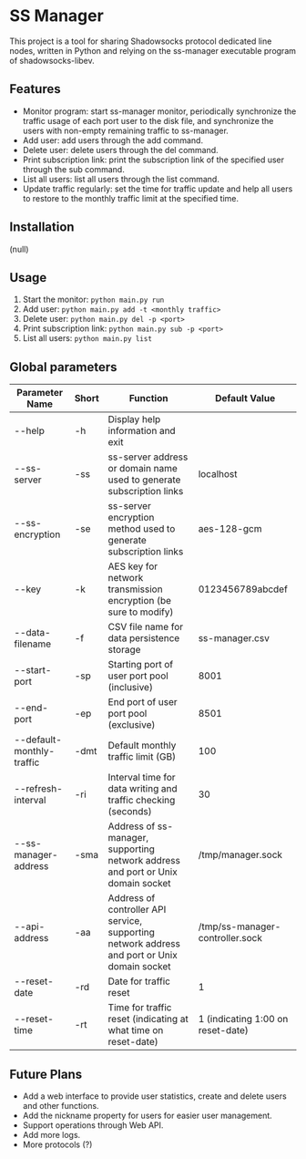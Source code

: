 # SS Manager

This project is a tool for sharing Shadowsocks protocol dedicated line nodes, written in Python and relying on the
ss-manager executable program of shadowsocks-libev.

## Features

- Monitor program: start ss-manager monitor, periodically synchronize the traffic usage of each port user to the disk
  file, and synchronize the users with non-empty remaining traffic to ss-manager.
- Add user: add users through the add command.
- Delete user: delete users through the del command.
- Print subscription link: print the subscription link of the specified user through the sub command.
- List all users: list all users through the list command.
- Update traffic regularly: set the time for traffic update and help all users to restore to the monthly traffic limit
  at the specified time.

## Installation

(null)

## Usage

1. Start the monitor: `python main.py run`
2. Add user: `python main.py add -t <monthly traffic>`
3. Delete user: `python main.py del -p <port>`
4. Print subscription link: `python main.py sub -p <port>`
5. List all users: `python main.py list`

## Global parameters

| Parameter Name            | Short | Function                                                                                     | Default Value                     |
|---------------------------|-------|----------------------------------------------------------------------------------------------|-----------------------------------|
| --help                    | -h    | Display help information and exit                                                            |                                   |
| --ss-server               | -ss   | ss-server address or domain name used to generate subscription links                         | localhost                         |
| --ss-encryption           | -se   | ss-server encryption method used to generate subscription links                              | aes-128-gcm                       |
| --key                     | -k    | AES key for network transmission encryption (be sure to modify)                              | 0123456789abcdef                  |
| --data-filename           | -f    | CSV file name for data persistence storage                                                   | ss-manager.csv                    |
| --start-port              | -sp   | Starting port of user port pool (inclusive)                                                  | 8001                              |
| --end-port                | -ep   | End port of user port pool (exclusive)                                                       | 8501                              |
| --default-monthly-traffic | -dmt  | Default monthly traffic limit (GB)                                                           | 100                               |
| --refresh-interval        | -ri   | Interval time for data writing and traffic checking (seconds)                                | 30                                |
| --ss-manager-address      | -sma  | Address of ss-manager, supporting network address and port or Unix domain socket             | /tmp/manager.sock                 |
| --api-address             | -aa   | Address of controller API service, supporting network address and port or Unix domain socket | /tmp/ss-manager-controller.sock   |
| --reset-date              | -rd   | Date for traffic reset                                                                       | 1                                 |
| --reset-time              | -rt   | Time for traffic reset (indicating at what time on reset-date)                               | 1 (indicating 1:00 on reset-date) |

## Future Plans

- Add a web interface to provide user statistics, create and delete users and other functions.
- Add the nickname property for users for easier user management.
- Support operations through Web API.
- Add more logs.
- More protocols (?)
